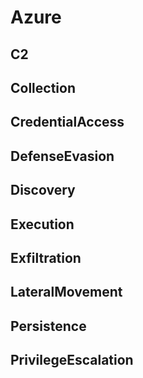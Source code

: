 # Azure

## C2

## Collection

## CredentialAccess

## DefenseEvasion

## Discovery

## Execution

## Exfiltration

## LateralMovement

## Persistence

## PrivilegeEscalation

